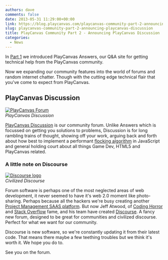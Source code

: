 ```yaml
---
authors: dave
comments: false
date: 2013-05-31 11:29:00+00:00
link: https://blog.playcanvas.com/playcanvas-community-part-2-announcing-playcanvas-discussion/
slug: playcanvas-community-part-2-announcing-playcanvas-discussion
title: PlayCanvas Community Part 2 - Announcing PlayCanvas Discussion
categories:
  - News
---
```


In [Part 1](https://blog.playcanvas.com/announcing-playcanvas-answers/) we introduced PlayCanvas Answers, our Q&A site for getting technical help from the PlayCanvas community.

Now we expanding our community features into the world of forums and random internet chatter. Though with the cutting edge technical flair that you've come to expect from PlayCanvas.

## PlayCanvas Discussion

[![PlayCanvas Forum](/img/discussion.png)](/img/discussion.png)
<br />_PlayCanvas Discussion_

[PlayCanvas Discussion](https://forum.playcanvas.com) is our community forum. Unlike Answers which is focussed on getting you solutions to problems, Discussion is for long rambling trains of thought, showing off your work, arguing back and forth about how best to implement a performant [flocking algorithm](https://forum.playcanvas.com/t/not-a-game-not-for-the-fishing-jam/25) in JavaScript and general holding court about all things Game Dev, HTML5 and PlayCanvas related.

### A little note on Discourse

[![Discourse logo](/img/discourse.png)](/img/discourse.png)
<br />_Civilized Discourse_

Forum software is perhaps one of the most neglected areas of web development, it never seemed to have it's web 2.0 moment like photo-sharing. Perhaps because all the hackers we're busy creating another [Project Management SAAS platform](https://en.wikipedia.org/wiki/Comparison_of_project_management_software). But now Jeff Atwood, of [Coding Horror](https://blog.codinghorror.com/) and [Stack Overflow](https://stackoverflow.com) fame, and his team have created [Discourse](https://discourse.org/). A fancy new forum, designed to be great for communities and civilized discourse. Perfect for what we want for our community.

Discourse is new software, so we're constantly updating it from their latest code. That means there maybe a few teething troubles but we think it's worth it. We hope you do to.

See you on the forum.
